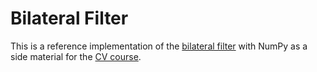 # Bilateral Filter
This is a reference implementation of the [bilateral filter](https://en.wikipedia.org/wiki/Bilateral_filter) with NumPy as a side material for the [CV course](http://media.ee.ntu.edu.tw/courses/cv/18F/).

